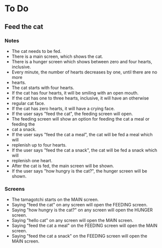 # To Do

## Feed the cat

### Notes

* The cat needs to be fed.
* There is a main screen, which shows the cat.
* There is a hunger screen which shows between zero and four hearts, inclusive.
* Every minute, the number of hearts decreases by one, until there are no more
* hearts.
* The cat starts with four hearts.
* If the cat has four hearts, it will be smiling with an open mouth.
* If the cat has one to three hearts, inclusive, it will have an otherwise
* regular cat face.
* If the cat has zero hearts, it will have a crying face.
* If the user says "feed the cat", the feeding screen will open.
* The feeding screen will show an option for feeding the cat a meal or feeding the
* cat a snack.
* If the user says "feed the cat a meal", the cat will be fed a meal which will
* replenish up to four hearts.
* If the user says "feed the cat a snack", the cat will be fed a snack which will
* replenish one heart.
* After the cat is fed, the main screen will be shown.
* If the user says "how hungry is the cat?", the hunger screen will be shown.

### Screens

* The tamagotchi starts on the MAIN screen.
* Saying "feed the cat" on any screen will open the FEEDING screen.
* Saying "how hungry is the cat?" on any screen will open the HUNGER screen.
* Saying "hello cat" on any screen will open the MAIN screen.
* Saying "feed the cat a meal" on the FEEDING screen will open the MAIN screen.
* Saying "feed the cat a snack" on the FEEDING screen will open the MAIN screen.

